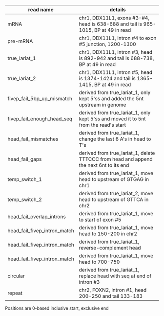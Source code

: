 | read name | details |
|--|--|
| mRNA	| chr1, DDX11L1, exons #3-#4, head is 638-688 and tail is 965-1015, BP at 49 in read |
| pre-mRNA	| chr1, DDX11L1, intron #4 to exon #5 junction, 1200-1300 |
| true_lariat_1	| chr1, DDX11L1, intron #3, head is 892-942 and tail is 688-738, BP at 49 in read |
| true_lariat_2	| chr1, DDX11L1, intron #5, head is 1374-1424 and tail is 1365-1415, BP at 49 in read |
| fivep_fail_5bp_up_mismatch | derived from true_lariat_1, only kept 5'ss and added the 5nt upstream in genome |
| fivep_fail_enough_head_seq | derived from true_lariat_1, only kept 5'ss and moved it to 5nt from the read's start |  
| head_fail_mismatches | derived from true_lariat_1, change the last 6 A's in head to T's |
| head_fail_gaps | derived from true_lariat_1, delete TTTCCC from head and append the next 6nt to its end |
| temp_switch_1 | derived from true_lariat_1, move head to upstream of GTGAG in chr1 |  
| temp_switch_2 | derived from true_lariat_2, move head to upstream of GTTCA in chr2 |
| head_fail_overlap_introns | derived from true_lariat_1, move to start of exon #5 |
| head_fail_fivep_intron_match | derived from true_lariat_1, move head to 150-200 in chr2 |
| head_fail_fivep_intron_match | derived from true_lariat_1, reverse-complement head |
| head_fail_fivep_intron_match | derived from true_lariat_1, move head to 700-750 |
| circular | derived from true_lariat_1, replace head with seq at end of intron #3 |
| repeat | chr2, FOXN2, intron #1, head 200-250 and tail 133-183 |
Positions are 0-based inclusive start, exclusive end